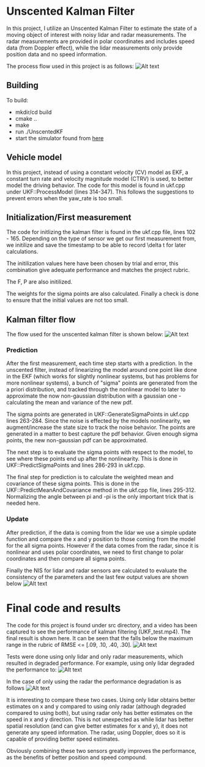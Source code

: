 # Unscented Kalman Filter 

In this project, I utilize an Unscented Kalman Filter to estimate the state of a moving object of interest with noisy lidar and radar measurements. The radar measurements are provided in polar coordinates and includes speed data (from Doppler effect), while the lidar measurements only provide position data and no speed information.

The process flow used in this project is as follows:
![Alt text](data/FusionFlow.png)

## Building
To build:
* mkdir/cd build
* cmake ..
* make
* run ./UnscentedKF
* start the simulator found from [here](https://github.com/udacity/self-driving-car-sim/releases)

## Vehicle model
In this project, instead of using a constant velocity (CV) model as EKF, a constant turn rate and velocity magnitude model (CTRV) is used, to better model the driving behavior. The code for this model is found in ukf.cpp under UKF::ProcessModel (lines 314-347). This follows the suggestions to prevent errors when the yaw_rate is too small.


## Initialization/First measurement
The code for initlizing the kalman filter is found in the ukf.cpp file, lines 102 - 165. Depending on the type of sensor we get our first measurement from, we initilize and save the timestamp to be able to record \delta t for later calculations.

The initilization values here have been chosen by trial and error, this combination give adequate performance and matches the project rubric.

The F, P are also initilized. 

The weights for the sigma points are also calculated. Finally a check is done to ensure that the initial values are not too small.

## Kalman filter flow
The flow used for the unscented kalman filter is shown below:
![Alt text](data/ukfFlow.JPG)

### Prediction
After the first measurement, each time step starts with a prediction. In the unscented filter, instead of linearizing the model around one point like done in the EKF (which works for slightly nonlinear systems, but has problems for more nonlinear systems), a bunch of "sigma" points are generated from the a priori distribution, and tracked through the nonlinear model to later to approximate the now non-gaussian distribution with a gaussian one - calculating the mean and variance of the new pdf. 

The sigma points are generated in UKF::GenerateSigmaPoints in ukf.cpp lines 263-284. Since the noise is effected by the models nonlinearity, we augment/increase the state size to track the noise behavior. The points are generated in a matter to best capture the pdf behavior. Given enough sigma points, the new non-gaussian pdf can be approximated.

The next step is to evaluate the sigma points with respect to the model, to see where these points end up after the nonlinearity. This is done in UKF::PredictSigmaPoints and lines 286-293 in ukf.cpp. 

The final step for prediction is to calculate the weighted mean and covariance of these sigma points. This is done in the UKF::PredictMeanAndCovariance method in the ukf.cpp file, lines 295-312. Normalizing the angle between pi and -pi is the only important trick that is needed here.

### Update
After prediction, if the data is coming from the lidar we use a simple update function and compare the x and y position to those coming from the model for the all sigma points. However if the data comes from the radar, since it is nonlinear and uses polar coordinates, we need to first change to polar coordinates and then compare all sigma points.

Finally the NIS for lidar and radar sensors are calculated to evaluate the consistency of the parameters and the last few output values are shown below
![Alt text](data/NIS.JPG)


# Final code and results
The code for this project is found under src directory, and a video has been captured to see the performance of kalman filtering (UKF_test.mp4). The final result is shown here. It can be seen that the falls below the maximum range in the rubric of RMSE <= [.09, .10, .40, .30].
![Alt text](data/UKF.JPG)

Tests were done using only lidar and only radar measurements, which resulted in degraded performance. For example, using only lidar degraded the performance to:
![Alt text](data/UKF_lidar_only.JPG)

In the case of only using the radar the performance degradation is as follows
![Alt text](data/UKF_radar_only.JPG)

It is interesting to compare these two cases. Using only lidar obtains better estimates on x and y compared to using only radar (although degraded compared to using both), but using radar only has better estimates on the speed in x and y direction. This is not unexpected as while lidar has better spatial resolution (and can give better estimates for x and y), it does not generate any speed information. The radar, using Doppler, does so it is capable of providing better speed estimates.

Obviously combining these two sensors greatly improves the performance, as the benefits of better position and speed compound.
